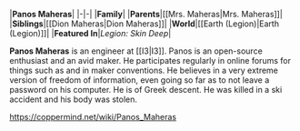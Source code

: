 |**Panos Maheras**|
|-|-|
|**Family**|
|**Parents**|[[Mrs. Maheras\|Mrs. Maheras]]|
|**Siblings**|[[Dion Maheras\|Dion Maheras]]|
|**World**|[[Earth (Legion)\|Earth (Legion)]]|
|**Featured In**|*Legion: Skin Deep*|

**Panos Maheras** is an engineer at [[I3\|I3]]. Panos is an open-source enthusiast and an avid maker. He participates regularly in online forums for things such as  and in maker conventions. He believes in a very extreme version of freedom of information, even going so far as to not leave a password on his computer. He is of Greek descent.
He was killed in a ski accident and his body was stolen.



https://coppermind.net/wiki/Panos_Maheras
